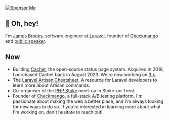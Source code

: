 <!-- [![James Brooks](https://github.com/jbrooksuk/jbrooksuk/raw/master/header.gif)](https://github.com/sponsors/jbrooksuk) -->
[![Sponsor Me](https://img.shields.io/static/v1?label=Sponsor%20jbrooksuk&message=%E2%9D%A4&logo=GitHub)](https://github.com/sponsors/jbrooksuk)

## :wave: Oh, hey!

I'm [James Brooks](https://james.brooks.page), software engineer at [Laravel](https://laravel.com), founder of [Checkmango](https://checkmango.com) and [public speaker](https://eventy.io/speakers/jamesbrooks).

## Now

- Building [Cachet](https://cachethq.io), the open-source status page system. Acquired in 2018, I purchased Cachet back in August 2023. We're now working on [3.x](https://github.com/CachetHQ/Cachet/discussions/4342).
- The [Laravel Artisan Cheatsheet](https://artisan.page). A resource for Laravel developers to learn more about Artisan commands.
- Co-organiser of the [PHP Stoke](https://phpstoke.co.uk) meet-up in Stoke-on-Trent.
- Founder of [Checkmango](https://checkmango.com), a full-stack A/B testing platform. I'm passionate about making the web a better place, and I'm always looking for new ways to do so. If you're interested in learning more about what I'm working on, don't hesitate to reach out!
